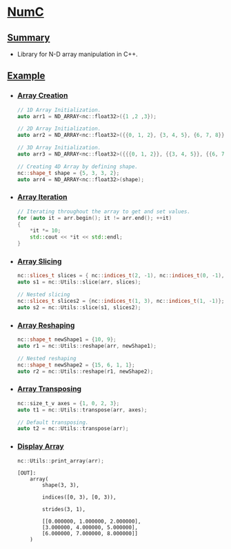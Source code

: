 # <u>NumC</u>

## <u>Summary</u>

- Library for N-D array manipulation in C++.

## <u>Example</u>

- ### <u>Array Creation</u>

    ```c++
    // 1D Array Initialization.
    auto arr1 = ND_ARRAY<nc::float32>({1 ,2 ,3});
    ```
    ```c++
    // 2D Array Initialization.
    auto arr2 = ND_ARRAY<nc::float32>({{0, 1, 2}, {3, 4, 5}, {6, 7, 8}});
    ```
    ```c++
    // 3D Array Initialization.
    auto arr3 = ND_ARRAY<nc::float32>({{{0, 1, 2}}, {{3, 4, 5}}, {{6, 7, 8}}});
    ```
    ```c++
    // Creating 4D Array by defining shape.
    nc::shape_t shape = {5, 3, 3, 2};
    auto arr4 = ND_ARRAY<nc::float32>(shape);
    ```

- ### <u>Array Iteration</u>
    ```c++
    // Iterating throughout the array to get and set values.
    for (auto it = arr.begin(); it != arr.end(); ++it)
    {
        *it *= 10;
        std::cout << *it << std::endl;
    }
    ```

- ### <u>Array Slicing</u>
    ```c++
    nc::slices_t slices = { nc::indices_t(2, -1), nc::indices_t(0, -1), nc::indices_t(1, -1)};
    auto s1 = nc::Utils::slice(arr, slices);

    // Nested slicing
    nc::slices_t slices2 = {nc::indices_t(1, 3), nc::indices_t(1, -1)};
    auto s2 = nc::Utils::slice(s1, slices2);
    ```

- ### <u>Array Reshaping</u>
    ```c++
    nc::shape_t newShape1 = {10, 9};
    auto r1 = nc::Utils::reshape(arr, newShape1);

    // Nested reshaping
    nc::shape_t newShape2 = {15, 6, 1, 1};
    auto r2 = nc::Utils::reshape(r1, newShape2);
    ```

- ### <u>Array Transposing</u>
    ```c++
    nc::size_t_v axes = {1, 0, 2, 3};
    auto t1 = nc::Utils::transpose(arr, axes);

    // Default transposing.
    auto t2 = nc::Utils::transpose(arr);
    ```

- ### <u>Display Array</u>
    ```c++
    nc::Utils::print_array(arr);
    ```
    ```
    [OUT]:
        array(
            shape(3, 3),

            indices([0, 3), [0, 3)),

            strides(3, 1),

            [[0.000000, 1.000000, 2.000000],
            [3.000000, 4.000000, 5.000000],
            [6.000000, 7.000000, 8.000000]]
        )
    ```